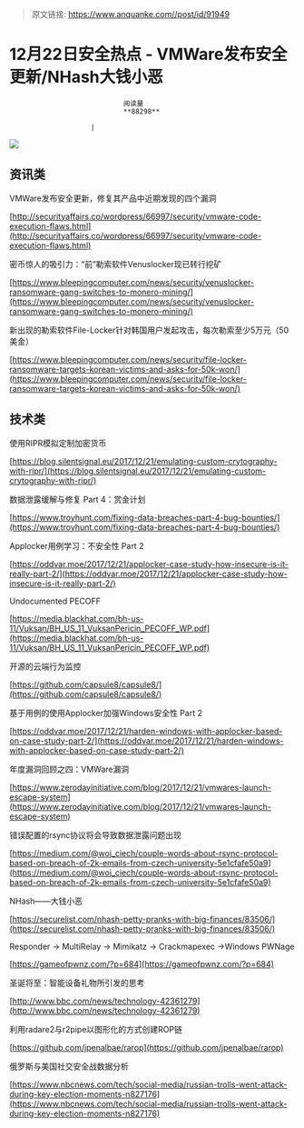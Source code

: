 > 原文链接: https://www.anquanke.com//post/id/91949 


# 12月22日安全热点 - VMWare发布安全更新/NHash大钱小恶


                                阅读量   
                                **88298**
                            
                        |
                        
                                                                                    



[![](https://p0.ssl.qhimg.com/t010e95f0791146112c.png)](https://p0.ssl.qhimg.com/t010e95f0791146112c.png)



## 资讯类

VMWare发布安全更新，修复其产品中近期发现的四个漏洞

[http://securityaffairs.co/wordpress/66997/security/vmware-code-execution-flaws.html](http://securityaffairs.co/wordpress/66997/security/vmware-code-execution-flaws.html)



密币惊人的吸引力：“前”勒索软件Venuslocker现已转行挖矿

[https://www.bleepingcomputer.com/news/security/venuslocker-ransomware-gang-switches-to-monero-mining/](https://www.bleepingcomputer.com/news/security/venuslocker-ransomware-gang-switches-to-monero-mining/)



新出现的勒索软件File-Locker针对韩国用户发起攻击，每次勒索至少5万元（50美金）

[https://www.bleepingcomputer.com/news/security/file-locker-ransomware-targets-korean-victims-and-asks-for-50k-won/](https://www.bleepingcomputer.com/news/security/file-locker-ransomware-targets-korean-victims-and-asks-for-50k-won/)



## 技术类

使用RIPR模拟定制加密货币

[https://blog.silentsignal.eu/2017/12/21/emulating-custom-crytography-with-ripr/](https://blog.silentsignal.eu/2017/12/21/emulating-custom-crytography-with-ripr/)



数据泄露缓解与修复 Part 4：赏金计划

[https://www.troyhunt.com/fixing-data-breaches-part-4-bug-bounties/](https://www.troyhunt.com/fixing-data-breaches-part-4-bug-bounties/)



Applocker用例学习：不安全性 Part 2

[https://oddvar.moe/2017/12/21/applocker-case-study-how-insecure-is-it-really-part-2/](https://oddvar.moe/2017/12/21/applocker-case-study-how-insecure-is-it-really-part-2/)



Undocumented PECOFF

[https://media.blackhat.com/bh-us-11/Vuksan/BH_US_11_VuksanPericin_PECOFF_WP.pdf](https://media.blackhat.com/bh-us-11/Vuksan/BH_US_11_VuksanPericin_PECOFF_WP.pdf)



开源的云端行为监控

[https://github.com/capsule8/capsule8/](https://github.com/capsule8/capsule8/)



基于用例的使用Applocker加强Windows安全性 Part 2

[https://oddvar.moe/2017/12/21/harden-windows-with-applocker-based-on-case-study-part-2/](https://oddvar.moe/2017/12/21/harden-windows-with-applocker-based-on-case-study-part-2/)



年度漏洞回顾之四：VMWare漏洞

[https://www.zerodayinitiative.com/blog/2017/12/21/vmwares-launch-escape-system](https://www.zerodayinitiative.com/blog/2017/12/21/vmwares-launch-escape-system)



错误配置的rsync协议将会导致数据泄露问题出现

[https://medium.com/@woj_ciech/couple-words-about-rsync-protocol-based-on-breach-of-2k-emails-from-czech-university-5e1cfafe50a9](https://medium.com/@woj_ciech/couple-words-about-rsync-protocol-based-on-breach-of-2k-emails-from-czech-university-5e1cfafe50a9)



NHash——大钱小恶

[https://securelist.com/nhash-petty-pranks-with-big-finances/83506/](https://securelist.com/nhash-petty-pranks-with-big-finances/83506/)



Responder -&gt; MultiRelay -&gt; Mimikatz -&gt; Crackmapexec -&gt;Windows PWNage

[https://gameofpwnz.com/?p=684](https://gameofpwnz.com/?p=684)



圣诞将至：智能设备礼物所引发的思考

[http://www.bbc.com/news/technology-42361279](http://www.bbc.com/news/technology-42361279)



利用radare2与r2pipe以图形化的方式创建ROP链

[https://github.com/jpenalbae/rarop](https://github.com/jpenalbae/rarop)



俄罗斯与美国社交安全战数据分析

[https://www.nbcnews.com/tech/social-media/russian-trolls-went-attack-during-key-election-moments-n827176](https://www.nbcnews.com/tech/social-media/russian-trolls-went-attack-during-key-election-moments-n827176)
